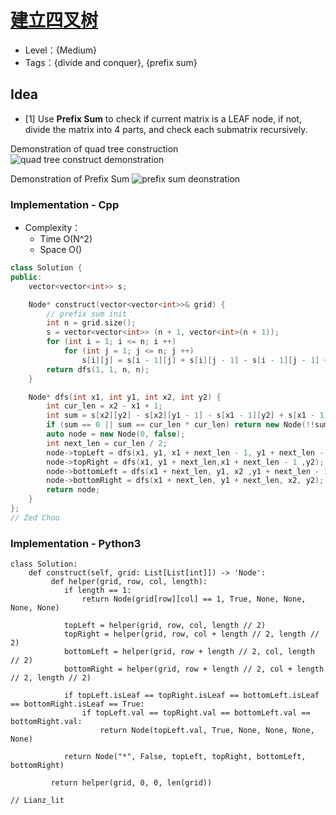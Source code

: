 # [建立四叉树](https://leetcode-cn.com/problems/construct-quad-tree/)

- Level：{Medium}
- Tags：{divide and conquer}, {prefix sum}

## Idea

- [1] Use **Prefix Sum** to check if current matrix is a LEAF node, if not, divide the matrix into 4 parts, and check each submatrix recursively.

Demonstration of quad tree construction 
![quad tree construct demonstration](https://pic.imgdb.cn/item/626b2252239250f7c5d65ad9.jpg)

Demonstration of Prefix Sum
![prefix sum deonstration](https://pic.imgdb.cn/item/626b2834239250f7c5dcb93d.jpg)

### Implementation - Cpp

- Complexity：
  - Time O(N^2)
  - Space O()

``` c++
class Solution {
public:
    vector<vector<int>> s;

    Node* construct(vector<vector<int>>& grid) {
        // prefix sum init
        int n = grid.size();
        s = vector<vector<int>> (n + 1, vector<int>(n + 1));
        for (int i = 1; i <= n; i ++) 
            for (int j = 1; j <= n; j ++) 
                s[i][j] = s[i - 1][j] + s[i][j - 1] - s[i - 1][j - 1] + grid[i - 1][j - 1];
        return dfs(1, 1, n, n);
    }

    Node* dfs(int x1, int y1, int x2, int y2) {
        int cur_len = x2 - x1 + 1;
        int sum = s[x2][y2] - s[x2][y1 - 1] - s[x1 - 1][y2] + s[x1 - 1][y1 - 1];
        if (sum == 0 || sum == cur_len * cur_len) return new Node(!!sum, true);
        auto node = new Node(0, false);
        int next_len = cur_len / 2;
        node->topLeft = dfs(x1, y1, x1 + next_len - 1, y1 + next_len - 1);
        node->topRight = dfs(x1, y1 + next_len,x1 + next_len - 1 ,y2);
        node->bottomLeft = dfs(x1 + next_len, y1, x2 ,y1 + next_len - 1);
        node->bottomRight = dfs(x1 + next_len, y1 + next_len, x2, y2);
        return node;
    }
};
// Zed Chou
```

### Implementation - Python3
``` python3
class Solution:
    def construct(self, grid: List[List[int]]) -> 'Node':
         def helper(grid, row, col, length):
            if length == 1:
                return Node(grid[row][col] == 1, True, None, None, None, None)

            topLeft = helper(grid, row, col, length // 2)
            topRight = helper(grid, row, col + length // 2, length // 2)
            bottomLeft = helper(grid, row + length // 2, col, length // 2)
            bottomRight = helper(grid, row + length // 2, col + length // 2, length // 2)

            if topLeft.isLeaf == topRight.isLeaf == bottomLeft.isLeaf == bottomRight.isLeaf == True:
                if topLeft.val == topRight.val == bottomLeft.val == bottomRight.val:
                    return Node(topLeft.val, True, None, None, None, None)

            return Node("*", False, topLeft, topRight, bottomLeft, bottomRight)

         return helper(grid, 0, 0, len(grid))

// Lianz_lit
```
